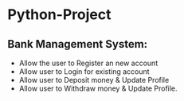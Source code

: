 # Python-Project
## Bank Management System:
- Allow the user to Register an new account
- Allow user to Login for existing account
- Allow user to Deposit money & Update Profile
- Allow user to Withdraw money & Update Profile.

